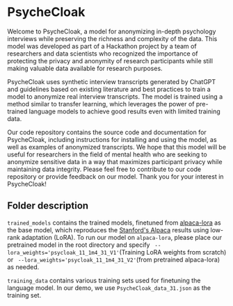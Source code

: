 # PsycheCloak
Welcome to PsycheCloak, a model for anonymizing in-depth psychology interviews while preserving the richness and complexity of the data. This model was developed as part of a Hackathon project by a team of researchers and data scientists who recognized the importance of protecting the privacy and anonymity of research participants while still making valuable data available for research purposes.

PsycheCloak uses synthetic interview transcripts generated by ChatGPT and guidelines based on existing literature and best practices to train a model to anonymize real interview transcripts. The model is trained using a method similar to transfer learning, which leverages the power of pre-trained language models to achieve good results even with limited training data.

Our code repository contains the source code and documentation for PsycheCloak, including instructions for installing and using the model, as well as examples of anonymized transcripts. We hope that this model will be useful for researchers in the field of mental health who are seeking to anonymize sensitive data in a way that maximizes participant privacy while maintaining data integrity.
Please feel free to contribute to our code repository or provide feedback on our model. Thank you for your interest in PsycheCloak!


## Folder description

`trained_models` contains the trained models, finetuned from [alpaca-lora][1] as the base model, which reproduces the [Stanford's Alpaca][2] results using low-rank adaptation (LoRA). To run our model on `alpaca-lora`, please place our pretrained model in the root directory and specify ` --lora_weights='psycloak_11_1m4_31_V1'`(Training LoRA weights from scratch) or ` --lora_weights='psycloak_11_1m4_31_V2'`(from pretrained alpaca-lora) as needed.

`training_data` contains various training sets used for finetuning the language model. In our demo, we use `PsycheCloak_data_31.json` as the training set.

[1]: <https://github.com/tloen/alpaca-lora> "Alpaca-Lora"
[2]: <https://crfm.stanford.edu/2023/03/13/alpaca.html> "Stanford Alpaca"

